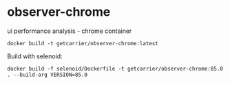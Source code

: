 # observer-chrome
ui performance analysis - chrome container

```
docker build -t getcarrier/observer-chrome:latest
```

Build with selenoid:

```
docker build -f selenoid/Dockerfile -t getcarrier/observer-chrome:85.0 . --build-arg VERSION=85.0
```
